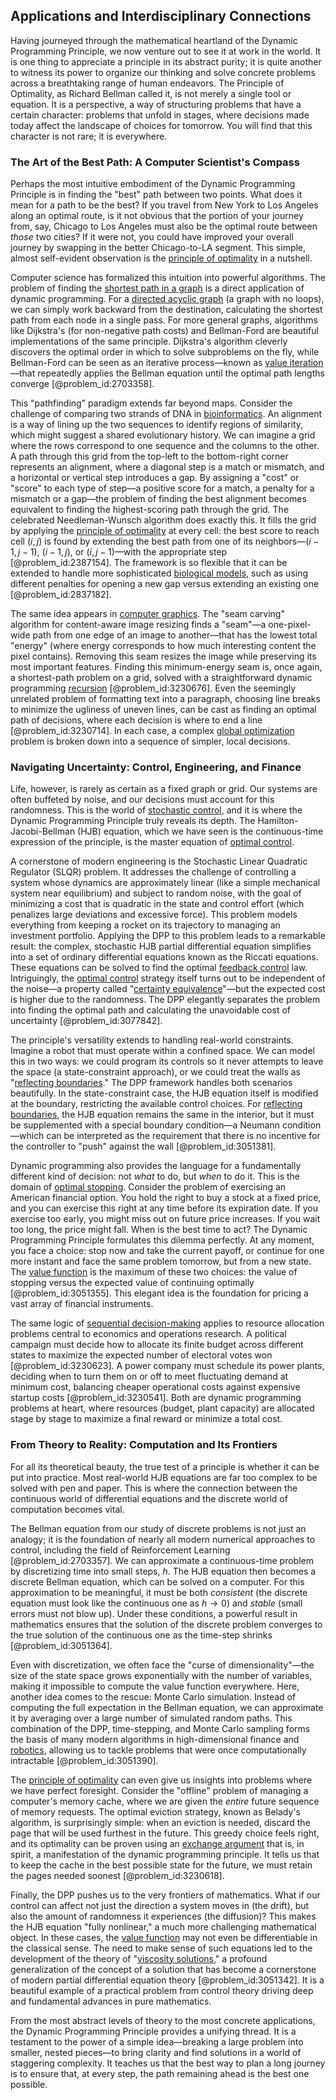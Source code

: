 ## Applications and Interdisciplinary Connections

Having journeyed through the mathematical heartland of the Dynamic Programming Principle, we now venture out to see it at work in the world. It is one thing to appreciate a principle in its abstract purity; it is quite another to witness its power to organize our thinking and solve concrete problems across a breathtaking range of human endeavors. The Principle of Optimality, as Richard Bellman called it, is not merely a single tool or equation. It is a perspective, a way of structuring problems that have a certain character: problems that unfold in stages, where decisions made today affect the landscape of choices for tomorrow. You will find that this character is not rare; it is everywhere.

### The Art of the Best Path: A Computer Scientist's Compass

Perhaps the most intuitive embodiment of the Dynamic Programming Principle is in finding the "best" path between two points. What does it mean for a path to be the best? If you travel from New York to Los Angeles along an optimal route, is it not obvious that the portion of your journey from, say, Chicago to Los Angeles must also be the optimal route between *those* two cities? If it were not, you could have improved your overall journey by swapping in the better Chicago-to-LA segment. This simple, almost self-evident observation is the [principle of optimality](@article_id:147039) in a nutshell.

Computer science has formalized this intuition into powerful algorithms. The problem of finding the [shortest path in a graph](@article_id:267579) is a direct application of dynamic programming. For a [directed acyclic graph](@article_id:154664) (a graph with no loops), we can simply work backward from the destination, calculating the shortest path from each node in a single pass. For more general graphs, algorithms like Dijkstra's (for non-negative path costs) and Bellman-Ford are beautiful implementations of the same principle. Dijkstra's algorithm cleverly discovers the optimal order in which to solve subproblems on the fly, while Bellman-Ford can be seen as an iterative process—known as [value iteration](@article_id:146018)—that repeatedly applies the Bellman equation until the optimal path lengths converge [@problem_id:2703358].

This "pathfinding" paradigm extends far beyond maps. Consider the challenge of comparing two strands of DNA in [bioinformatics](@article_id:146265). An alignment is a way of lining up the two sequences to identify regions of similarity, which might suggest a shared evolutionary history. We can imagine a grid where the rows correspond to one sequence and the columns to the other. A path through this grid from the top-left to the bottom-right corner represents an alignment, where a diagonal step is a match or mismatch, and a horizontal or vertical step introduces a gap. By assigning a "cost" or "score" to each type of step—a positive score for a match, a penalty for a mismatch or a gap—the problem of finding the best alignment becomes equivalent to finding the highest-scoring path through the grid. The celebrated Needleman-Wunsch algorithm does exactly this. It fills the grid by applying the [principle of optimality](@article_id:147039) at every cell: the best score to reach cell $(i,j)$ is found by extending the best path from one of its neighbors—$(i-1,j-1)$, $(i-1,j)$, or $(i,j-1)$—with the appropriate step [@problem_id:2387154]. The framework is so flexible that it can be extended to handle more sophisticated [biological models](@article_id:267850), such as using different penalties for opening a new gap versus extending an existing one [@problem_id:2837182].

The same idea appears in [computer graphics](@article_id:147583). The "seam carving" algorithm for content-aware image resizing finds a "seam"—a one-pixel-wide path from one edge of an image to another—that has the lowest total "energy" (where energy corresponds to how much interesting content the pixel contains). Removing this seam resizes the image while preserving its most important features. Finding this minimum-energy seam is, once again, a shortest-path problem on a grid, solved with a straightforward dynamic programming [recursion](@article_id:264202) [@problem_id:3230676]. Even the seemingly unrelated problem of formatting text into a paragraph, choosing line breaks to minimize the ugliness of uneven lines, can be cast as finding an optimal path of decisions, where each decision is where to end a line [@problem_id:3230714]. In each case, a complex [global optimization](@article_id:633966) problem is broken down into a sequence of simpler, local decisions.

### Navigating Uncertainty: Control, Engineering, and Finance

Life, however, is rarely as certain as a fixed graph or grid. Our systems are often buffeted by noise, and our decisions must account for this randomness. This is the world of [stochastic control](@article_id:170310), and it is where the Dynamic Programming Principle truly reveals its depth. The Hamilton-Jacobi-Bellman (HJB) equation, which we have seen is the continuous-time expression of the principle, is the master equation of [optimal control](@article_id:137985).

A cornerstone of modern engineering is the Stochastic Linear Quadratic Regulator (SLQR) problem. It addresses the challenge of controlling a system whose dynamics are approximately linear (like a simple mechanical system near equilibrium) and subject to random noise, with the goal of minimizing a cost that is quadratic in the state and control effort (which penalizes large deviations and excessive force). This problem models everything from keeping a rocket on its trajectory to managing an investment portfolio. Applying the DPP to this problem leads to a remarkable result: the complex, stochastic HJB partial differential equation simplifies into a set of ordinary differential equations known as the Riccati equations. These equations can be solved to find the optimal [feedback control](@article_id:271558) law. Intriguingly, the [optimal control](@article_id:137985) strategy itself turns out to be independent of the noise—a property called "[certainty equivalence](@article_id:146867)"—but the expected cost is higher due to the randomness. The DPP elegantly separates the problem into finding the optimal path and calculating the unavoidable cost of uncertainty [@problem_id:3077842].

The principle's versatility extends to handling real-world constraints. Imagine a robot that must operate within a confined space. We can model this in two ways: we could program its controls so it never attempts to leave the space (a state-constraint approach), or we could treat the walls as "[reflecting boundaries](@article_id:199318)." The DPP framework handles both scenarios beautifully. In the state-constraint case, the HJB equation itself is modified at the boundary, restricting the available control choices. For [reflecting boundaries](@article_id:199318), the HJB equation remains the same in the interior, but it must be supplemented with a special boundary condition—a Neumann condition—which can be interpreted as the requirement that there is no incentive for the controller to "push" against the wall [@problem_id:3051381].

Dynamic programming also provides the language for a fundamentally different kind of decision: not *what* to do, but *when* to do it. This is the domain of [optimal stopping](@article_id:143624). Consider the problem of exercising an American financial option. You hold the right to buy a stock at a fixed price, and you can exercise this right at any time before its expiration date. If you exercise too early, you might miss out on future price increases. If you wait too long, the price might fall. When is the best time to act? The Dynamic Programming Principle formulates this dilemma perfectly. At any moment, you face a choice: stop now and take the current payoff, or continue for one more instant and face the same problem tomorrow, but from a new state. The [value function](@article_id:144256) is the maximum of these two choices: the value of stopping versus the expected value of continuing optimally [@problem_id:3051355]. This elegant idea is the foundation for pricing a vast array of financial instruments.

The same logic of [sequential decision-making](@article_id:144740) applies to resource allocation problems central to economics and operations research. A political campaign must decide how to allocate its finite budget across different states to maximize the expected number of electoral votes won [@problem_id:3230623]. A power company must schedule its power plants, deciding when to turn them on or off to meet fluctuating demand at minimum cost, balancing cheaper operational costs against expensive startup costs [@problem_id:3230541]. Both are dynamic programming problems at heart, where resources (budget, plant capacity) are allocated stage by stage to maximize a final reward or minimize a total cost.

### From Theory to Reality: Computation and Its Frontiers

For all its theoretical beauty, the true test of a principle is whether it can be put into practice. Most real-world HJB equations are far too complex to be solved with pen and paper. This is where the connection between the continuous world of differential equations and the discrete world of computation becomes vital.

The Bellman equation from our study of discrete problems is not just an analogy; it is the foundation of nearly all modern numerical approaches to control, including the field of Reinforcement Learning [@problem_id:2703357]. We can approximate a continuous-time problem by discretizing time into small steps, $h$. The HJB equation then becomes a discrete Bellman equation, which can be solved on a computer. For this approximation to be meaningful, it must be both *consistent* (the discrete equation must look like the continuous one as $h \to 0$) and *stable* (small errors must not blow up). Under these conditions, a powerful result in mathematics ensures that the solution of the discrete problem converges to the true solution of the continuous one as the time-step shrinks [@problem_id:3051364].

Even with discretization, we often face the "curse of dimensionality"—the size of the state space grows exponentially with the number of variables, making it impossible to compute the value function everywhere. Here, another idea comes to the rescue: Monte Carlo simulation. Instead of computing the full expectation in the Bellman equation, we can approximate it by averaging over a large number of simulated random paths. This combination of the DPP, time-stepping, and Monte Carlo sampling forms the basis of many modern algorithms in high-dimensional finance and [robotics](@article_id:150129), allowing us to tackle problems that were once computationally intractable [@problem_id:3051390].

The [principle of optimality](@article_id:147039) can even give us insights into problems where we have perfect foresight. Consider the "offline" problem of managing a computer's memory cache, where we are given the *entire* future sequence of memory requests. The optimal eviction strategy, known as Belady's algorithm, is surprisingly simple: when an eviction is needed, discard the page that will be used furthest in the future. This greedy choice feels right, and its optimality can be proven using an [exchange argument](@article_id:634310) that is, in spirit, a manifestation of the dynamic programming principle. It tells us that to keep the cache in the best possible state for the future, we must retain the pages needed soonest [@problem_id:3230618].

Finally, the DPP pushes us to the very frontiers of mathematics. What if our control can affect not just the direction a system moves in (the drift), but also the amount of randomness it experiences (the diffusion)? This makes the HJB equation "fully nonlinear," a much more challenging mathematical object. In these cases, the [value function](@article_id:144256) may not even be differentiable in the classical sense. The need to make sense of such equations led to the development of the theory of "[viscosity solutions](@article_id:177102)," a profound generalization of the concept of a solution that has become a cornerstone of modern partial differential equation theory [@problem_id:3051342]. It is a beautiful example of a practical problem from control theory driving deep and fundamental advances in pure mathematics.

From the most abstract levels of theory to the most concrete applications, the Dynamic Programming Principle provides a unifying thread. It is a testament to the power of a simple idea—breaking a large problem into smaller, nested pieces—to bring clarity and find solutions in a world of staggering complexity. It teaches us that the best way to plan a long journey is to ensure that, at every step, the path remaining ahead is the best one possible.